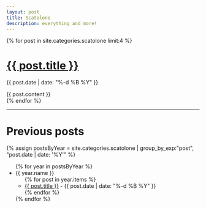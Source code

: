 ```yaml
---
layout: post
title: Scatolone
description: everything and more!
---
```


{% for post in site.categories.scatolone  limit:4 %}
  <h1><a href="{{ post.url }}">{{ post.title }}</a></h1>
  <p class="author">
    <span class="date">{{ post.date | date: "%-d %B %Y"  }}</span>
  </p>
  <div class="content">
    {{ post.content }}
  </div>
{% endfor %}

---

# Previous posts

{% assign postsByYear =
    site.categories.scatolone | group_by_exp:"post", "post.date | date: '%Y'" %}
<ul>
{% for year in postsByYear %}
<li>{{ year.name }}
    <ul>
      {% for post in year.items %}
        <li><a href="{{ post.url }}">{{ post.title }}</a> - {{ post.date | date: "%-d %B %Y"  }}</li>
      {% endfor %}
    </ul>
 </li>
{% endfor %}
 </ul>
